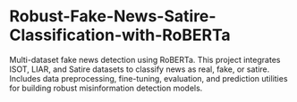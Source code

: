 # Robust-Fake-News-Satire-Classification-with-RoBERTa
Multi-dataset fake news detection using RoBERTa. This project integrates ISOT, LIAR, and Satire datasets to classify news as real, fake, or satire. Includes data preprocessing, fine-tuning, evaluation, and prediction utilities for building robust misinformation detection models.

